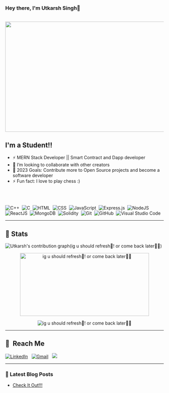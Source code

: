 ### Hey there, I'm Utkarsh Singh👋

<!-- [![Website](https://img.shields.io/website?label=codeSTACKr.com&style=for-the-badge&url=https%3A%2F%2Fcodestackr.com)](https://codestackr.com)
[![Twitter Follow](https://img.shields.io/twitter/follow/codeSTACKr?color=1DA1F2&logo=twitter&style=for-the-badge)](https://twitter.com/intent/follow?original_referer=https%3A%2F%2Fgithub.com%2FcodeSTACKr&screen_name=codeSTACKr) -->
<br />

<img height="350px" width="860px" src="https://user-images.githubusercontent.com/68241943/137467744-98b94a6e-88c4-4e31-b887-214c3e98bef6.gif">


## I'm a Student!!
- ⚡ MERN Stack Developer || Smart Contract and Dapp developer
- 👯 I’m looking to collaborate with other creators
- 🥅 2023 Goals: Contribute more to Open Source projects and become a software developer
- ⚡ Fun fact: I love to play chess :)
<br />
<br />

![C++](https://img.shields.io/badge/-C++-05122A?style=flat&logo=C%2B%2B&logoColor=00599C)&nbsp;
![C](https://img.shields.io/badge/-C-05122A?style=flat&logo=C&logoColor=A8B9CC)&nbsp;
![HTML](https://img.shields.io/badge/-HTML-05122A?style=flat&logo=HTML5)&nbsp;
![CSS](https://img.shields.io/badge/-CSS-05122A?style=flat&logo=CSS3&logoColor=1572B6)&nbsp;
![JavaScript](https://img.shields.io/badge/-JavaScript-05122A?style=flat&logo=javascript)&nbsp;
![Express.js](https://img.shields.io/badge/-Express-05122A?style=flat&logo=express&logoColor=%2361DAFB)&nbsp;
![NodeJS](https://img.shields.io/badge/-Node.js-05122A?style=flat&logo=node.js&logoColor=white)&nbsp;
![ReactJS](https://img.shields.io/badge/-React.js-05122A?style=flat&logo=react&logoColor=white)&nbsp;
![MongoDB](https://img.shields.io/badge/-MongoDB-05122A?style=flat&logo=MongoDB&logoColor=green)&nbsp;
![Solidity](https://img.shields.io/badge/-solidity-05122A?style=flat&logo=solidity&logoColor=white)&nbsp;
![Git](https://img.shields.io/badge/-Git-05122A?style=flat&logo=git)&nbsp;
![GitHub](https://img.shields.io/badge/-GitHub-05122A?style=flat&logo=github)&nbsp;
![Visual Studio Code](https://img.shields.io/badge/-Visual%20Studio%20Code-05122A?style=flat&logo=visual-studio-code&logoColor=007ACC)&nbsp;

<hr>

## 🔢 Stats

<img src="https://github-readme-streak-stats.herokuapp.com/?user=Utkarsh404-crypto&theme=tokyonight" alt="Utkarsh's contribution graph(ig u should refresh🧐! or come back later🐱‍💻)">
<p align="center">
<img height="200px" width="410px" src="https://github-readme-streak-stats.herokuapp.com/?user=Utkarsh404-crypto&theme=tokyonight" alt="ig u should refresh🧐! or come back later🐱‍💻" />
</a>
</p>
<p align="center"><img src="https://github-readme-stats.vercel.app/api?username=Utkarsh404-crypto&show_icons=true&theme=radical" alt="ig u should refresh🧐! or come back later🐱‍💻" /></p>

<hr>

## 🚀 &nbsp;Reach Me

<a href="https://www.linkedin.com/in/utkarsh-singh-169a3a1a8/"><img alt="LinkedIn" src="https://img.shields.io/badge/linkedin%20-%230077B5.svg?&style=flat&logo=linkedin&logoColor=white"/></a> &nbsp;
<a href="mailto:uksingh2872000@gmail.com"><img alt="Gmail" src="https://img.shields.io/badge/Gmail-D14836?style=flat&logo=gmail&logoColor=white" /></a> &nbsp;
<a href="https://twitter.com/THEPERFECTTUBE"><img src="https://img.shields.io/badge/Twitter-1DA1F2?style=flat&logo=twitter&logoColor=white"/></a> &nbsp;

<hr>

### 📕 Latest Blog Posts

<!-- BLOG-POST-LIST:START -->
- [Check It Out!!!](https://withstrand.blogspot.com/)
